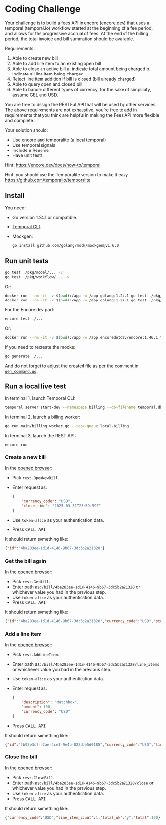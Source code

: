 # Coding Challenge

Your challenge is to build a fees API in encore (encore.dev) that uses a temporal (temporal.io) workflow started at the beginning of a fee period, and allows for the progressive accrual of fees. At the end of the billing period, the total invoice and bill summation should be available.

Requirements:

1. Able to create new bill
2. Able to add line item to an existing open bill
3. Able to close an active bill
    a. indicate total amount being charged
    b. indicate all line item being charged
4. Reject line item addition if bill is closed (bill already charged)
5. Able to query open and closed bill
6. Able to handle different types of currency, for the sake of simplicity, assume GEL and USD.

You are free to design the RESTFul API that will be used by other services. The above requirements are not exhaustive, you’re free to add in requirements that you think are helpful in making the Fees API more flexible and complete.

Your solution should:

* Use encore and temporalite (a local temporal)
* Use temporal signals
* Include a Readme
* Have unit tests

Hint: https://encore.dev/docs/how-to/temporal

Hint: you should use the Temporalite version to make it easy https://github.com/temporalio/temporalite

## Install

You need:

* Go version 1.24.1 or compatible.
* [Temporal CLI](https://docs.temporal.io/cli).
* Mockgen:

    ```sh
    go install github.com/golang/mock/mockgen@v1.6.0
    ```

## Run unit tests

```sh
go test ./pkg/model/... -v
go test ./pkg/workflow/... -v
```

Or:

```sh
docker run --rm -it -v $(pwd):/app -w /app golang:1.24.1 go test ./pkg/model/... -v
docker run --rm -it -v $(pwd):/app -w /app golang:1.24.1 go test ./pkg/workflow/... -v
```

For the Encore.dev part:

```sh
encore test ./...
```

Or:

```sh
docker run --rm -it -v $(pwd):/app -w /app encoredotdev/encore:1.46.1 test ./... -v
```

If you need to recreate the mocks:

```sh
go generate ./...
```

And do not forget to adjust the created file as per the comment in [`gen_command.go`](./pkg/rest/mocks/gen_command.go).

## Run a local live test

In terminal 1, launch Temporal CLI:

```sh
temporal server start-dev --namespace billing --db-filename temporal.db
```

In terminal 2, launch a billing worker:

```sh
go run main/billing_worker.go --task-queue local-billing
```

In terminal 3, launch the REST API:

```sh
encore run
```

### Create a new bill

In the [opened browser](http://localhost:9400/sfet4/requests):

* Pick `rest.OpenNewBill`.
* Enter request as:

    ```json
    {
        "currency_code": "USD",
        "close_time": "2025-03-31T23:59:59Z"
    }
    ```

* Use `token-alice` as your authentication data.
* Press <kbd>CALL API</kbd>

It should return something like:

```json
{"id":"4ba283ee-1d1d-4146-9b67-3dc5b2a21328"}
```

### Get the bill again

In the [opened browser](http://localhost:9400/sfet4/requests):

* Pick `rest.GetBill`.
* Enter path as: `/bill/4ba283ee-1d1d-4146-9b67-3dc5b2a21328` or whichever value you had in the previous step.
* Use `token-alice` as your authentication data.
* Press <kbd>CALL API</kbd>

It should return something like:

```json
{"id":"4ba283ee-1d1d-4146-9b67-3dc5b2a21328","currency_code":"USD","status":0,"line_item_count":0,"total_ok":"y","total":0}
```

### Add a line item

In the [opened browser](http://localhost:9400/sfet4/requests):

* Pick `rest.AddLineItem`.
* Enter path as: `/bill/4ba283ee-1d1d-4146-9b67-3dc5b2a21328/line_items` or whichever value you had in the previous step.
* Use `token-alice` as your authentication data.
* Enter request as:
    
    ```json
    {
        "description": "Matchbox",
        "amount": 100,
        "currency_code": "USD"
    }
    ```

* Press <kbd>CALL API</kbd>

It should return something like:

```json
{"id":"fb93e3c7-e2ae-4ce1-9e4b-023dde5d0185","currency_code":"USD","line_item_count":1,"total_ok":"y","total":100}
```

### Close the bill

In the [opened browser](http://localhost:9400/sfet4/requests):

* Pick `rest.CloseBill`.
* Enter path as: `/bill/4ba283ee-1d1d-4146-9b67-3dc5b2a21328/close` or whichever value you had in the previous step.
* Use `token-alice` as your authentication data.
* Press <kbd>CALL API</kbd>

It should return something like:

```json
{"currency_code":"USD","line_item_count":1,"total_ok":"y","total":100}
```
